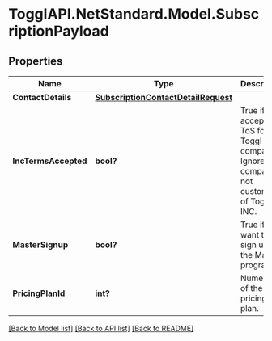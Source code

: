 # TogglAPI.NetStandard.Model.SubscriptionPayload
## Properties

Name | Type | Description | Notes
------------ | ------------- | ------------- | -------------
**ContactDetails** | [**SubscriptionContactDetailRequest**](SubscriptionContactDetailRequest.md) |  | [optional] 
**IncTermsAccepted** | **bool?** | True if user accepted ToS for the Toggl Inc company. Ignored if company is not customer of Toggl INC. | [optional] 
**MasterSignup** | **bool?** | True if user want to sign up to the Master program. | [optional] 
**PricingPlanId** | **int?** | Numeric ID of the pricing plan. | 

[[Back to Model list]](../README.md#documentation-for-models) [[Back to API list]](../README.md#documentation-for-api-endpoints) [[Back to README]](../README.md)

